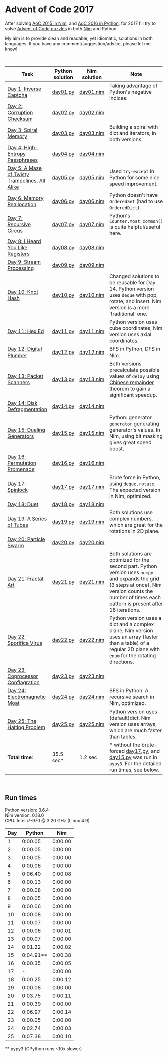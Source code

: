 # Advent of Code 2017

After solving [AoC 2015 in Nim](https://github.com/narimiran/advent_of_code_2015), and [AoC 2016 in Python](https://github.com/narimiran/advent_of_code_2016), for 2017 I'll try to solve [Advent of Code puzzles](http://adventofcode.com/2017/) in both [Nim](https://nim-lang.org/) and Python.

My aim is to provide clean and readable, yet idiomatic, solutions in both languages. If you have any comment/suggestion/advice, please let me know!

&nbsp;

Task | Python solution | Nim solution | Note
--- | --- | --- | ---
[Day 1: Inverse Captcha](http://adventofcode.com/2017/day/1) | [day01.py](python/day01.py) | [day01.nim](nim/day01.nim) | Taking advantage of Python's negative indices.
[Day 2: Corruption Checksum](http://adventofcode.com/2017/day/2) | [day02.py](python/day02.py) | [day02.nim](nim/day02.nim)
[Day 3: Spiral Memory](http://adventofcode.com/2017/day/3) | [day03.py](python/day03.py) | [day03.nim](nim/day03.nim) | Building a spiral with dict and iterators, in both versions.
[Day 4: High-Entropy Passphrases](http://adventofcode.com/2017/day/4) | [day04.py](python/day04.py) | [day04.nim](nim/day04.nim)
[Day 5: A Maze of Twisty Trampolines, All Alike](http://adventofcode.com/2017/day/5) | [day05.py](python/day05.py) | [day05.nim](nim/day05.nim) | Used `try-except` in Python for some nice speed improvement.
[Day 6: Memory Reallocation](http://adventofcode.com/2017/day/6) | [day06.py](python/day06.py) | [day06.nim](nim/day06.nim) | Python doesn't have `OrderedSet` (had to use `OrderedDict`).
[Day 7: Recursive Circus](http://adventofcode.com/2017/day/7) | [day07.py](python/day07.py) | [day07.nim](nim/day07.nim) | Python's `Counter.most_common()` is quite helpful/useful here.
[Day 8: I Heard You Like Registers](http://adventofcode.com/2017/day/8) | [day08.py](python/day08.py) | [day08.nim](nim/day08.nim)
[Day 9: Stream Processing](http://adventofcode.com/2017/day/9) | [day09.py](python/day09.py) | [day09.nim](nim/day09.nim)
[Day 10: Knot Hash](http://adventofcode.com/2017/day/10) | [day10.py](python/day10.py) | [day10.nim](nim/day10.nim) | Changed solutions to be reusable for Day 14. Python version uses `deque` with pop, rotate, and insert. Nim version is a more 'traditional' one. 
[Day 11: Hex Ed](http://adventofcode.com/2017/day/11) | [day11.py](python/day11.py) | [day11.nim](nim/day11.nim) | Python version uses cube coordinates, Nim version uses axial coordinates.
[Day 12: Digital Plumber](http://adventofcode.com/2017/day/12) | [day12.py](python/day12.py) | [day12.nim](nim/day12.nim) | BFS in Python, DFS in Nim.
[Day 13: Packet Scanners](http://adventofcode.com/2017/day/13) | [day13.py](python/day13.py) | [day13.nim](nim/day13.nim) | Both versions precalculate possible values of `delay` using [Chinese remainder theorem](https://en.wikipedia.org/wiki/Chinese_remainder_theorem) to gain a significant speedup.
[Day 14: Disk Defragmentation](http://adventofcode.com/2017/day/14) | [day14.py](python/day14.py) | [day14.nim](nim/day14.nim)
[Day 15: Dueling Generators](http://adventofcode.com/2017/day/15) | [day15.py](python/day15.py) | [day15.nim](nim/day15.nim) | Python: generator `generator` generating generator's values. In Nim, using bit masking gives great speed boost.
[Day 16: Permutation Promenade](http://adventofcode.com/2017/day/16) | [day16.py](python/day16.py) | [day16.nim](nim/day16.nim)
[Day 17: Spinlock](http://adventofcode.com/2017/day/17) | [day17.py](python/day17.py) | [day17.nim](nim/day17.nim) | Brute force in Python, using `deque.rotate`. The expected version in Nim, optimized.
[Day 18: Duet](http://adventofcode.com/2017/day/18) | [day18.py](python/day18.py) | [day18.nim](nim/day18.nim)
[Day 19: A Series of Tubes](http://adventofcode.com/2017/day/19) | [day19.py](python/day19.py) | [day19.nim](nim/day19.nim) | Both solutions use complex numbers, which are great for the rotations in 2D plane.
[Day 20: Particle Swarm](http://adventofcode.com/2017/day/20) | [day20.py](python/day20.py) | [day20.nim](nim/day20.nim) 
[Day 21: Fractal Art](http://adventofcode.com/2017/day/21) | [day21.py](python/day21.py) | [day21.nim](nim/day21.nim) | Both solutions are optimized for the second part. Python version uses `numpy` and expands the grid (3 steps at once), Nim version counts the number of times each pattern is present after 18 iterations.
[Day 22: Sporifica Virus](http://adventofcode.com/2017/day/22) | [day22.py](python/day22.py) | [day22.nim](nim/day22.nim) | Python version uses a dict and a complex plane, Nim version uses an array (faster than a table) of a regular 2D plane with `enum` for the rotating directions.
[Day 23: Coprocessor Conflagration](http://adventofcode.com/2017/day/23) | [day23.py](python/day23.py) | [day23.nim](nim/day23.nim)
[Day 24: Electromagnetic Moat](http://adventofcode.com/2017/day/24) | [day24.py](python/day24.py) | [day24.nim](nim/day24.nim) | BFS in Python. A recursive search in Nim, optimized.
[Day 25: The Halting Problem](http://adventofcode.com/2017/day/25) | [day25.py](python/day25.py) | [day25.nim](nim/day25.nim) | Python version uses (default)dict. Nim version uses arrays, which are much faster than tables.
**Total time**: | 35.5 sec* | 1.2 sec | * without the brute-forced [day17.py](python/day17.py), and [day15.py](python/day15.py) was run in `pypy3`. For the detailed run times, see below.

&nbsp;

## Run times

Python version: 3.6.4  
Nim version: 0.18.0  
CPU: Intel i7-970 @ 3.20 GHz (Linux 4.9)

Day | Python | Nim
--- | --- | ---
1 | 0:00.05 | 0:00.00
2 | 0:00.05 | 0:00.00
3 | 0:00.05 | 0:00.00
4 | 0:00.06 | 0:00.00
5 | 0:06.40 | 0:00.08
6 | 0:00.13 | 0:00.00
7 | 0:00.08 | 0:00.00
8 | 0:00.05 | 0:00.00
9 | 0:00.06 | 0:00.00
10 | 0:00.08 | 0:00.00
11 | 0:00.07 | 0:00.00
12 | 0:00.06 | 0:00.01
13 | 0:00.07 | 0:00.00
14 | 0:01.22 | 0:00.02
15 | 0:04.91** | 0:00.38
16 | 0:00.35 | 0:00.05
17 | - | 0:00.00
18 | 0:00.25 | 0:00.12
19 | 0:00.08 | 0:00.00
20 | 0:03.75 | 0:00.11
21 | 0:00.39 | 0:00.00
22 | 0:06.97 | 0:00.14
23 | 0:00.05 | 0:00.00
24 | 0:02.74 | 0:00.03
25 | 0:07.38 | 0:00.10


** pypy3 (CPython runs ~10x slower)
